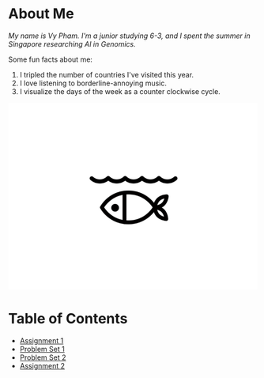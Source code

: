# About Me
*My name is Vy Pham. I'm a junior studying 6-3, and I spent the summer in Singapore researching AI in Genomics.*

Some fun facts about me:
1. I tripled the number of countries I've visited this year.
2. I love listening to borderline-annoying music.
3. I visualize the days of the week as a counter clockwise cycle.

![picture of me](fish.gif)


# Table of Contents
* [Assignment 1](assignments/assignment1.md)
* [Problem Set 1](psets/ps1.md)
* [Problem Set 2](psets/ps2.md)
* [Assignment 2](assignments/assignment2.md)
